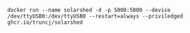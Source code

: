 `docker run --name solarshed -d -p 5000:5000 --device /dev/ttyUSB0:/dev/ttyUSB0 --restart=always --priviledged ghcr.io/truncj/solarshed`